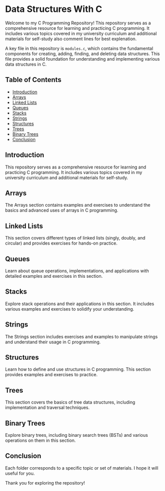 # Data Structures With C

Welcome to my C Programming Repository! 
This repository serves as a comprehensive resource for learning and practicing C programming. 
It includes various topics covered in my university curriculum and additional materials for self-study also comment lines for best explenation.

A key file in this repository is `modules.c`, which contains the fundamental components for creating, adding, finding, and deleting data structures. 
This file provides a solid foundation for understanding and implementing various data structures in C.

## Table of Contents

- [Introduction](#introduction)
- [Arrays](#arrays)
- [Linked Lists](#linked-lists)
- [Queues](#queues)
- [Stacks](#stacks)
- [Strings](#strings)
- [Structures](#structures)
- [Trees](#trees)
- [Binary Trees](#binary-trees)
- [Conclusion](#conclusion)

## Introduction
This repository serves as a comprehensive resource for learning and practicing C programming. It includes various topics covered in my university curriculum and additional materials for self-study.

## Arrays
The Arrays section contains examples and exercises to understand the basics and advanced uses of arrays in C programming. 

## Linked Lists
This section covers different types of linked lists (singly, doubly, and circular) and provides exercises for hands-on practice.

## Queues
Learn about queue operations, implementations, and applications with detailed examples and exercises in this section.

## Stacks
Explore stack operations and their applications in this section. It includes various examples and exercises to solidify your understanding.

## Strings
The Strings section includes exercises and examples to manipulate strings and understand their usage in C programming.

## Structures
Learn how to define and use structures in C programming. This section provides examples and exercises to practice.

## Trees
This section covers the basics of tree data structures, including implementation and traversal techniques.

## Binary Trees
Explore binary trees, including binary search trees (BSTs) and various operations on them in this section.

## Conclusion
Each folder corresponds to a specific topic or set of materials. I hope it will useful for you. 

Thank you for exploring the repository!
